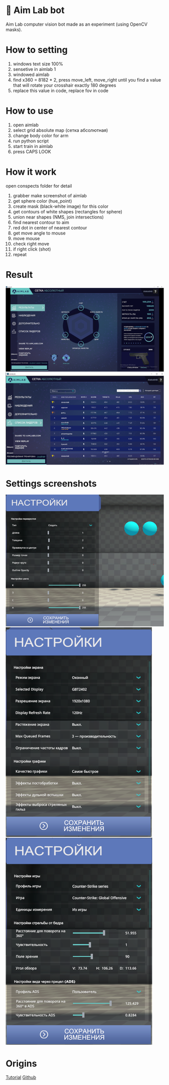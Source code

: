 # 🤖 Aim Lab bot
Aim Lab computer vision bot made as an experiment (using OpenCV masks).

# How to setting
1. windows text size 100%
2. sensetive in aimlab 1
3. windowed aimlab
4. find x360 = 8182 * 2, press move_left, move_right until you find a value that will rotate your crosshair exactly 180 degrees
5. replace this value in code, replace fov in code

# How to use
1. open aimlab
2. select grid absolute map (сетка абсолютная)
3. change body color for arm
4. run python script
5. start train in aimlab
6. press CAPS LOOK

# How it work
open conspects folder for detail
1. grabber make screenshot of aimlab
2. get sphere color (hue_point)
3. create mask (black-white image) for this color
4. get contours of white shapes (rectangles for sphere)
5. union near shapes  (NMS, join intersections)
6. find nearest contour to aim 
7. red dot in center of nearest contour
8. get move angle to mouse
9. move mouse
10. check right move
11. if right click (shot)
12. repeat

# Result
![result](./result.png)
![result](./result1.png)

# Settings screenshots
![settings1](./conspects/settings/settings1.PNG)
![settings2](./conspects/settings/settings2.PNG)
![settings3](./conspects/settings/settings3.PNG)

# Origins
[Tutorial](https://www.youtube.com/watch?v=cJbvPGCqW8s)
[Github](https://github.com/Priler/aimlabbot)
